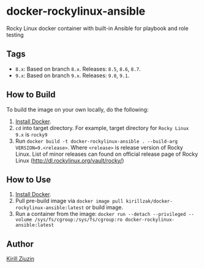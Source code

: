 # docker-rockylinux-ansible
Rocky Linux docker container with built-in Ansible for playbook and role testing 

## Tags
- `8.x`: Based on branch `8.x`. Releases: `8.5`, `8.6`, `8.7`.
- `9.x`: Based on branch `9.x`. Releases: `9.0`, `9.1`.

## How to Build

To build the image on your own locally, do the following:

  1. [Install Docker](https://docs.docker.com/engine/installation/).
  2. `cd` into target directory. For example, target directory for `Rocky Linux 9.x` is `rocky9`
  3. Run `docker build -t docker-rockylinux-ansible . --build-arg VERSION=9.<release>`. Where `<release>` is release version of Rocky Linux. List of minor releases can found on official release page of Rocky Linux (http://dl.rockylinux.org/vault/rocky/)

  ## How to Use

  1. [Install Docker](https://docs.docker.com/engine/installation/).
  2. Pull pre-build image via `docker image pull kirillzak/docker-rockylinux-ansible:latest` or build image.
  3. Run a container from the image: `docker run --detach --privileged --volume /sys/fs/cgroup:/sys/fs/cgroup:ro docker-rockylinux-ansible:latest`

## Author

[Kirill Ziuzin](https://kirill-zak.ru/)
